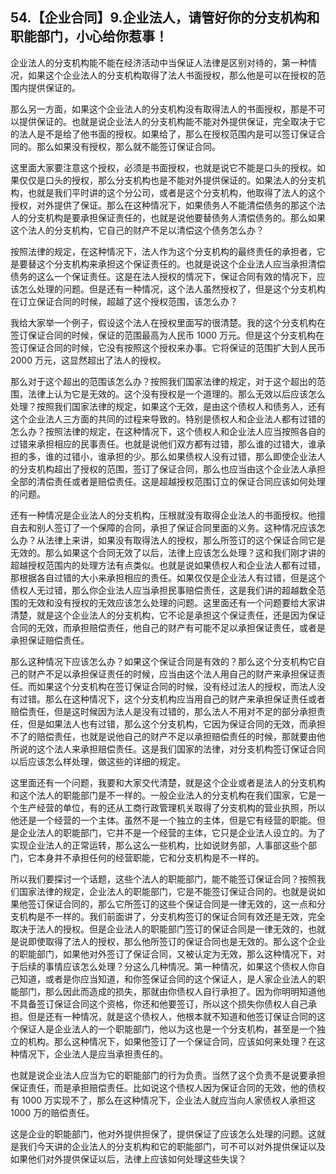 ## 54.【企业合同】9.企业法人，请管好你的分支机构和职能部门，小心给你惹事！
企业法人的分支机构能不能在经济活动中当保证人法律是区别对待的，第一种情况，如果这个企业法人的分支机构取得了法人书面授权，那么他是可以在授权的范围内提供保证的。


那么另一方面，如果这个企业法人的分支机构没有取得法人的书面授权，那是不可以提供保证的。也就是说企业法人的分支机构能不能对外提供保证，完全取决于它的法人是不是给了他书面的授权。如果给了，那么在授权范围内是可以签订保证合同的。那么如果没有授权，那么就不能签订保证合同。


这里面大家要注意这个授权，必须是书面授权，也就是说它不能是口头的授权。如果仅仅是口头的授权，那么分支机构也是不能对外提供保证的。如果法人的分支机构，也就是我们平时讲的这个分公司，或者是这个分支机构，他取得了法人的这个授权，对外提供了保证。那么在这种情况下，如果债务人不能清偿债务的那这个法人的分支机构是要承担保证责任的，也就是说他要替债务人清偿债务的。那么如果这个法人的分支机构，它自己的财产不足以清偿这个债务怎么办？


按照法律的规定，在这种情况下，法人作为这个分支机构的最终责任的承担者，它是要替这个分支机构来承担这个保证责任的。也就是说这个企业法人应当承担清偿债务的这么一个保证责任。这是在法人授权的情况下，保证合同有效的情况下，应该怎么处理的问题。但是还有一种情况，这个法人虽然授权了，但是这个分支机构在订立保证合同的时候，超越了这个授权范围，该怎么办？


我给大家举一个例子，假设这个法人在授权里面写的很清楚。我的这个分支机构在签订保证合同的时候，保证的范围最高为人民币 1000 万元。但是这个分支机构在签订保证合同的时候，它没有按照这个授权来办事。它将保证的范围扩大到人民币 2000 万元，这显然超出了法人的授权。


那么对于这个超出的范围该怎么办？按照我们国家法律的规定，对于这个超出的范围，法律上认为它是无效的。这个没有授权是一个道理的。那么无效以后应该怎么处理？按照我们国家法律的规定，如果这个无效，是由这个债权人和债务人，还有这个企业法人三方面的共同的过程来导致的。特别是债权人和企业法人都有过错的怎么办？按照法律的规定，在这种情况下，这个债权人和企业法人应当按照各自的过错来承担相应的民事责任。也就是说他们双方都有过错，那么谁的过错大，谁承担的多，谁的过错小，谁承担的少。那么如果债权人没有过错，那么即使企业法人的分支机构超出了授权的范围，签订了保证合同，那么也应当由这个企业法人承担全部的清偿责任或者是赔偿责任。这是超越授权范围订立的保证合同应该如何处理的问题。


还有一种情况是企业法人的分支机构，压根就没有取得企业法人的书面授权。他擅自去和别人签订了一个保障的合同，承担了保证合同里面的义务。这种情况应该怎么办？从法律上来讲，如果没有取得法人的授权，那么所签订的这个保证合同它是无效的。那么如果这个合同无效了以后，法律上应该怎么处理？这和我们刚才讲的超越授权范围内的处理方法有点类似。也就是说如果债权人和企业法人都有过错，那根据各自过错的大小来承担相应的责任。如果仅仅是企业法人有过错，但是这个债权人无过错，那么你企业法人应当承担民事赔偿责任，这是我们讲的超越数全范围的无效和没有授权的无效应该怎么处理的问题。这里面还有一个问题要给大家讲清楚，就是这个企业法人的分支机构，它不论是承担这个保证责任，还是因为保证合同的无效，而承担赔偿责任，他自己的财产有可能不足以承担保证责任，或者是承担保证赔偿责任。


那么这种情况下应该怎么办？如果这个保证合同是有效的？那么这个分支机构它自己的财产不足以承担保证责任的时候，应当由这个法人用自己的财产来承担保证责任。而如果这个分支机构在签订保证合同的时候，没有经过法人的授权，而法人没有过错。那么在这种情况下，这个分支机构应当用自己的财产来承担保证责任或者赔偿责任，但是这时候因为法人是没有过错的，那么法人不用对不足的部分承担责任，但是如果法人也有过错，那么这个分支机构，它因为保证合同的无效，而承担不了的赔偿责任，也就是说他自己的财产不足以承担赔偿责任的时候，那就要由他所说的这个法人来承担赔偿责任。这是我们国家的法律，对分支机构签订保证合同以后应该怎么样处理，做这些的详细的规定。


这里面还有一个问题，我要和大家交代清楚，就是这个企业或者是法人的分支机构和这个法人的职能部门是不一样的。一般企业法人的分支机构在我们国家，它是一个生产经营的单位，有的还从工商行政管理机关取得了分支机构的营业执照，所以他还是一个经营的一个主体。虽然不是一个独立的主体，但是它有经营的职能。但是企业法人的职能部门，它并不是一个经营的主体，它只是企业法人设立的。为了实现企业法人的正常运转，那么这么一些机构，比如说财务部，人事部这些个部门，它本身并不承担任何的经营职能，它和分支机构是不一样的。


所以我们要探讨一个话题，这些个法人的职能部门，能不能签订保证合同？按照我们国家法律的规定，企业法人的职能部门，它是不能签订保证合同的。也就是说如果他签订保证合同的，那么它所签订的这些个保证合同是一律无效的，这一点和分支机构是不一样的。我们前面讲了，分支机构签订的保证合同有效还是无效，完全取决于法人的授权。但是企业法人的职能部门签订的保证合同是一律无效的，也就是说即使取得了法人的授权，那么他所签订的保证合同也是无效的。那么这个企业的职能部门，如果他对外签订了保证合同，又被认定为无效，那么这种情况下，对于后续的事情应该怎么处理？分这么几种情况。第一种情况，如果这个债权人你自己知道，或者是你应当知道，和你签保证合同的这个保证人，是人家企业法人的职能部门，那么因此而造成的损失，那就由你债权人自行承担了。因为你明明知道他不具备签订保证合同这个资格，你还和他要签订，所以这个损失你债权人自己承担。但是还有一种情况，就是这个债权人，他根本就不知道和他签订保证合同的这个保证人是企业法人的一个职能部门，他以为这也是一个分支机构，甚至是一个独立的机构。那么这种情况下，如果他签订了一个保证合同，应该如何来处理？在这种情况下，企业法人是应当承担责任的。


也就是说企业法人应当为它的职能部门的行为负责。当然了这个负责不是说要承担保证责任，而是承担赔偿责任。比如说这个债权人因为保证合同的无效，他的债权有 1000 万实现不了，那么在这种情况下，企业法人就应当向人家债权人承担这 1000 万的赔偿责任。


这是企业的职能部门，他对外提供担保了，提供保证了应该怎么处理的问题。这就是我们今天讲的企业法人的分支机构和它的职能部门，可不可以对外提供保证以及如果他们对外提供保证以后，法律上应该如何处理这些失误？

